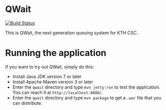 # QWait

[![Build Status](https://travis-ci.org/mvk13ogb/qwait.png?branch=master)](https://travis-ci.org/mvk13ogb/qwait)

This is QWait, the next generation queuing system for KTH CSC.

# Running the application

If you want to try out QWait, simply do this:

  - Install Java JDK version 7 or later
  - Install Apache Maven version 3 or later
  - Enter the `qwait` directory and type `mvn jetty:run` to test the
    application.  You can reach it at `http://localhost:8080/`.
  - Enter the `qwait` directory and type `mvn package` to get a `.war`
    file that you can distribute.

